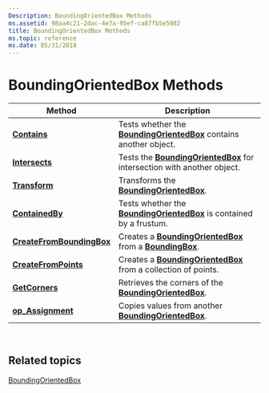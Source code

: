 ```yaml
---
Description: BoundingOrientedBox Methods
ms.assetid: 98aa4c21-2dac-4e7a-95ef-ca87fb5e5082
title: BoundingOrientedBox Methods
ms.topic: reference
ms.date: 05/31/2018
---
```


# BoundingOrientedBox Methods



| Method                                                                                | Description                                                                                                        |
|---------------------------------------------------------------------------------------|--------------------------------------------------------------------------------------------------------------------|
| [**Contains**](boundingorientedbox-contains.md)<br/>                           | Tests whether the [**BoundingOrientedBox**](/windows/win32/api/directxcollision/ns-directxcollision-boundingorientedbox) contains another object.<br/>           |
| [**Intersects**](boundingorientedbox-intersects.md)<br/>                       | Tests the [**BoundingOrientedBox**](/windows/win32/api/directxcollision/ns-directxcollision-boundingorientedbox) for intersection with another object.<br/>      |
| [**Transform**](boundingorientedbox-transform.md)<br/>                         | Transforms the [**BoundingOrientedBox**](/windows/win32/api/directxcollision/ns-directxcollision-boundingorientedbox).<br/>                                      |
| [**ContainedBy**](/windows/desktop/api/DirectXCollision/nf-directxcollision-boundingbox-containedby)<br/>                     | Tests whether the [**BoundingOrientedBox**](/windows/win32/api/directxcollision/ns-directxcollision-boundingorientedbox) is contained by a frustum.<br/>         |
| [**CreateFromBoundingBox**](/windows/win32/api/directxcollision/nf-directxcollision-boundingorientedbox-createfromboundingbox)<br/> | Creates a [**BoundingOrientedBox**](/windows/win32/api/directxcollision/ns-directxcollision-boundingorientedbox) from a [**BoundingBox**](/windows/desktop/api/DirectXCollision/ns-directxcollision-boundingbox).<br/> |
| [**CreateFromPoints**](/windows/win32/api/directxcollision/nf-directxcollision-boundingorientedbox-createfrompoints)<br/>           | Creates a [**BoundingOrientedBox**](/windows/win32/api/directxcollision/ns-directxcollision-boundingorientedbox) from a collection of points.<br/>               |
| [**GetCorners**](/windows/win32/api/directxcollision/nf-directxcollision-boundingorientedbox-getcorners)<br/>                       | Retrieves the corners of the [**BoundingOrientedBox**](/windows/win32/api/directxcollision/ns-directxcollision-boundingorientedbox).<br/>                        |
| [**op\_Assignment**](/windows/win32/api/directxcollision/nf-directxcollision-boundingorientedbox-operator-assign(boundingorientedbox__))<br/>                | Copies values from another [**BoundingOrientedBox**](/windows/win32/api/directxcollision/ns-directxcollision-boundingorientedbox).<br/>                          |



 

## Related topics

<dl> <dt>

[BoundingOrientedBox](/windows/win32/api/directxcollision/ns-directxcollision-boundingorientedbox)
</dt> </dl>

 

 